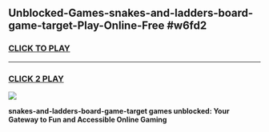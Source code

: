 
## Unblocked-Games-snakes-and-ladders-board-game-target-Play-Online-Free #w6fd2
<h3>
<a href="https://us.freeplayer.one?title=snakes-and-ladders-board-game-target&ref=10M">CLICK TO PLAY</a></h3>
<hr>

<h3>
<a href="https://us.freeplayer.one?title=snakes-and-ladders-board-game-target&ref=10M">CLICK 2 PLAY</a>
  
</h3>

<a href="https://us.freeplayer.one?title=snakes-and-ladders-board-game-target&ref=10M"><img src="https://clearcache.store/games.png"></a>


**snakes-and-ladders-board-game-target games unblocked: Your Gateway to Fun and Accessible Online Gaming**
